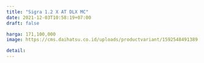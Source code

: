 ```yaml
---
title: "Sigra 1.2 X AT DLX MC"
date: 2021-12-03T10:58:19+07:00
draft: false

harga: 171,100,000
image: https://cms.daihatsu.co.id/uploads/productvariant/1592548491389.png

detail: 
---
```


